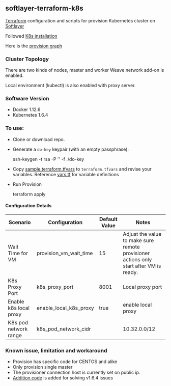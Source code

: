 ## softlayer-terraform-k8s

[Terraform](https://www.terraform.io/) configuration and scripts for provision Kubernetes cluster on [Softlayer](https://softlayer.com/)

Followed [K8s installation](https://kubernetes.io/docs/setup/independent/create-cluster-kubeadm/)

Here is the [provision graph](graph.png)

### Cluster Topology

There are two kinds of nodes, master and worker  Weave network add-on is enabled. 

Local environment (kubectl) is also enabled with proxy server. 

### Software Version

* Docker 1.12.6
* Kubernetes 1.6.4


### To use:

* Clone or download repo.

* Generate a `do-key` keypair (with an empty passphrase):

	ssh-keygen -t rsa -P '' -f ./do-key

* Copy [sample.terraform.tfvars](./sample.terraform.tfvars) to `terraform.tfvars` and revise your variables. Reference [vars.tf](./vars.tf) for variable definitions

* Run Provision

	terraform apply

#### Configuration Details

| Scenario | Configuration | Default Value | Notes|
|----------|---------------|-------|------|
|Wait Time for VM       | provision_vm_wait_time    | 15           | Adjust the value to make sure remote provisioner actions only start after VM is ready.|
|K8s Proxy Port         | k8s_proxy_port            | 8001         | Local proxy port|
|Enable k8s local proxy | enable_local_k8s_proxy    | true         | enable local proxy|
|K8s pod network range  | k8s_pod_network_cidr      |  | 10.32.0.0/12  |enable local proxy|

### Known issue, limitation and workaround

* Provision has specific code for CENTOS and alike
* Only provision single master 
* The provisioner connection host is currently set on public ip. 
* [Addition code](install/install-k8s.sh) is added for solving v1.6.4 issues
